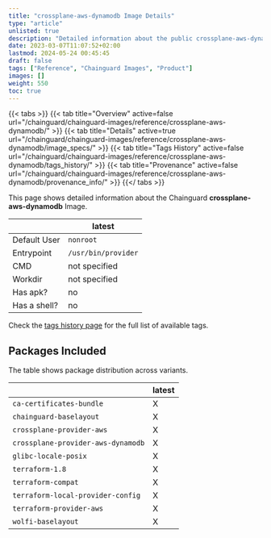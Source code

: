 ```yaml
---
title: "crossplane-aws-dynamodb Image Details"
type: "article"
unlisted: true
description: "Detailed information about the public crossplane-aws-dynamodb Chainguard Image."
date: 2023-03-07T11:07:52+02:00
lastmod: 2024-05-24 00:45:45
draft: false
tags: ["Reference", "Chainguard Images", "Product"]
images: []
weight: 550
toc: true
---
```


{{< tabs >}}
{{< tab title="Overview" active=false url="/chainguard/chainguard-images/reference/crossplane-aws-dynamodb/" >}}
{{< tab title="Details" active=true url="/chainguard/chainguard-images/reference/crossplane-aws-dynamodb/image_specs/" >}}
{{< tab title="Tags History" active=false url="/chainguard/chainguard-images/reference/crossplane-aws-dynamodb/tags_history/" >}}
{{< tab title="Provenance" active=false url="/chainguard/chainguard-images/reference/crossplane-aws-dynamodb/provenance_info/" >}}
{{</ tabs >}}

This page shows detailed information about the Chainguard **crossplane-aws-dynamodb** Image.

|              | latest              |
|--------------|---------------------|
| Default User | `nonroot`           |
| Entrypoint   | `/usr/bin/provider` |
| CMD          | not specified       |
| Workdir      | not specified       |
| Has apk?     | no                  |
| Has a shell? | no                  |

Check the [tags history page](/chainguard/chainguard-images/reference/crossplane-aws-dynamodb/tags_history/) for the full list of available tags.

## Packages Included
The table shows package distribution across variants.

|                                    | latest |
|------------------------------------|--------|
| `ca-certificates-bundle`           | X      |
| `chainguard-baselayout`            | X      |
| `crossplane-provider-aws`          | X      |
| `crossplane-provider-aws-dynamodb` | X      |
| `glibc-locale-posix`               | X      |
| `terraform-1.8`                    | X      |
| `terraform-compat`                 | X      |
| `terraform-local-provider-config`  | X      |
| `terraform-provider-aws`           | X      |
| `wolfi-baselayout`                 | X      |

